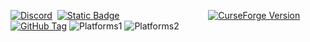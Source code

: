 [![Discord](https://img.shields.io/discord/1283555480085729382?style=for-the-badge&logo=discord&logoColor=5865F2&logoSize=auto&label=Discord&labelColor=151B23)](https://discord.gg/WCgGV4uRua)  [![Static Badge](https://img.shields.io/badge/Contribute-Ko--fi?style=for-the-badge&logo=kofi&color=151B23)](https://ko-fi.com/spectraui)                                    [![CurseForge Version](https://img.shields.io/curseforge/v/1102865?style=for-the-badge&logo=curseforge&logoColor=F16436&label=Version&labelColor=151B23&color=03fa6e)](https://www.curseforge.com/wow/addons/spectraui)  [![GitHub Tag](https://img.shields.io/github/v/tag/Spectra-UI/SpectraUI?style=for-the-badge&logo=github&label=Version&labelColor=151B23&color=03fa6e)](https://github.com/Spectra-UI/SpectraUI)
![Platforms1](https://github.com/user-attachments/assets/54ace1af-6b09-4cc9-a92e-ad7faf530f07)
![Platforms2](https://github.com/user-attachments/assets/de614d31-3eea-4b35-ae22-26db096fba4c)
